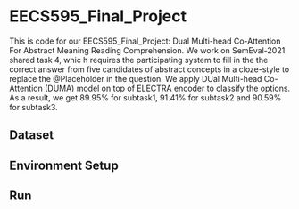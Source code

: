 # EECS595_Final_Project
This is code for our EECS595_Final_Project: Dual Multi-head Co-Attention For Abstract Meaning Reading Comprehension. We work on SemEval-2021 shared task 4, whic h requires the participating system to fill in the the correct answer from five candidates of abstract concepts in a cloze-style to replace the @Placeholder in the question. We apply DUal Multi-head Co-Attention (DUMA) model on top of ELECTRA encoder to classify the options. As a result, we get 89.95% for subtask1, 91.41% for subtask2 and 90.59% for subtask3.

## Dataset

## Environment Setup

## Run

